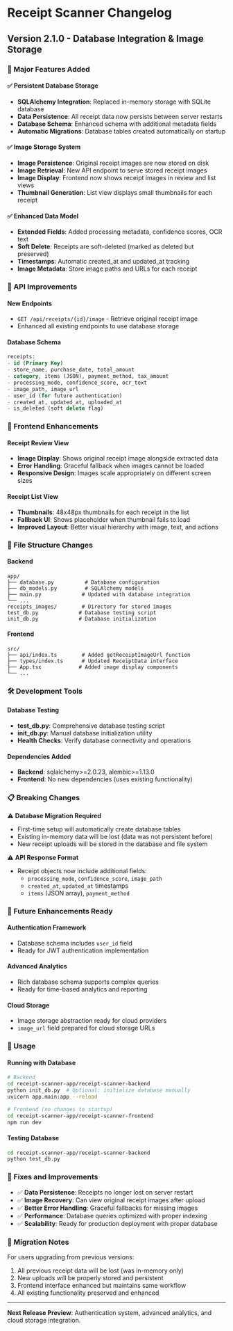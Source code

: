 # Receipt Scanner Changelog

## Version 2.1.0 - Database Integration & Image Storage

### 🚀 Major Features Added

#### ✅ Persistent Database Storage
- **SQLAlchemy Integration**: Replaced in-memory storage with SQLite database
- **Data Persistence**: All receipt data now persists between server restarts
- **Database Schema**: Enhanced schema with additional metadata fields
- **Automatic Migrations**: Database tables created automatically on startup

#### ✅ Image Storage System
- **Image Persistence**: Original receipt images are now stored on disk
- **Image Retrieval**: New API endpoint to serve stored receipt images
- **Image Display**: Frontend now shows receipt images in review and list views
- **Thumbnail Generation**: List view displays small thumbnails for each receipt

#### ✅ Enhanced Data Model
- **Extended Fields**: Added processing metadata, confidence scores, OCR text
- **Soft Delete**: Receipts are soft-deleted (marked as deleted but preserved)
- **Timestamps**: Automatic created_at and updated_at tracking
- **Image Metadata**: Store image paths and URLs for each receipt

### 🔧 API Improvements

#### New Endpoints
- `GET /api/receipts/{id}/image` - Retrieve original receipt image
- Enhanced all existing endpoints to use database storage

#### Database Schema
```sql
receipts:
- id (Primary Key)
- store_name, purchase_date, total_amount
- category, items (JSON), payment_method, tax_amount
- processing_mode, confidence_score, ocr_text
- image_path, image_url
- user_id (for future authentication)
- created_at, updated_at, uploaded_at
- is_deleted (soft delete flag)
```

### 🎨 Frontend Enhancements

#### Receipt Review View
- **Image Display**: Shows original receipt image alongside extracted data
- **Error Handling**: Graceful fallback when images cannot be loaded
- **Responsive Design**: Images scale appropriately on different screen sizes

#### Receipt List View
- **Thumbnails**: 48x48px thumbnails for each receipt in the list
- **Fallback UI**: Shows placeholder when thumbnail fails to load
- **Improved Layout**: Better visual hierarchy with image, text, and actions

### 📁 File Structure Changes

#### Backend
```
app/
├── database.py          # Database configuration
├── db_models.py         # SQLAlchemy models
├── main.py             # Updated with database integration
└── ...
receipts_images/        # Directory for stored images
test_db.py             # Database testing script
init_db.py             # Database initialization
```

#### Frontend
```
src/
├── api/index.ts        # Added getReceiptImageUrl function
├── types/index.ts      # Updated ReceiptData interface
├── App.tsx            # Added image display components
└── ...
```

### 🛠️ Development Tools

#### Database Testing
- **test_db.py**: Comprehensive database testing script
- **init_db.py**: Manual database initialization utility
- **Health Checks**: Verify database connectivity and operations

#### Dependencies Added
- **Backend**: sqlalchemy>=2.0.23, alembic>=1.13.0
- **Frontend**: No new dependencies (uses existing functionality)

### 📋 Breaking Changes

⚠️ **Database Migration Required**
- First-time setup will automatically create database tables
- Existing in-memory data will be lost (data was not persistent before)
- New receipt uploads will be stored in the database and file system

⚠️ **API Response Format**
- Receipt objects now include additional fields:
  - `processing_mode`, `confidence_score`, `image_path`
  - `created_at`, `updated_at` timestamps
  - `items` (JSON array), `payment_method`

### 🔮 Future Enhancements Ready

#### Authentication Framework
- Database schema includes `user_id` field
- Ready for JWT authentication implementation

#### Advanced Analytics
- Rich database schema supports complex queries
- Ready for time-based analytics and reporting

#### Cloud Storage
- Image storage abstraction ready for cloud providers
- `image_url` field prepared for cloud storage URLs

### 📖 Usage

#### Running with Database
```bash
# Backend
cd receipt-scanner-app/receipt-scanner-backend
python init_db.py  # Optional: initialize database manually
uvicorn app.main:app --reload

# Frontend (no changes to startup)
cd receipt-scanner-app/receipt-scanner-frontend
npm run dev
```

#### Testing Database
```bash
cd receipt-scanner-app/receipt-scanner-backend
python test_db.py
```

### 🐛 Fixes and Improvements

- ✅ **Data Persistence**: Receipts no longer lost on server restart
- ✅ **Image Recovery**: Can view original receipt images after upload
- ✅ **Better Error Handling**: Graceful fallbacks for missing images
- ✅ **Performance**: Database queries optimized with proper indexing
- ✅ **Scalability**: Ready for production deployment with proper database

### 🔄 Migration Notes

For users upgrading from previous versions:
1. All previous receipt data will be lost (was in-memory only)
2. New uploads will be properly stored and persistent
3. Frontend interface enhanced but maintains same workflow
4. All existing functionality preserved and enhanced

---

**Next Release Preview**: Authentication system, advanced analytics, and cloud storage integration.